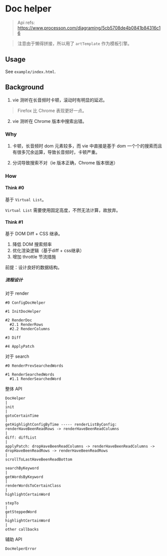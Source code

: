 # Doc helper

> Api refs: https://www.processon.com/diagraming/5cb5708de4b0841b84316c16

> 注意由于懒得拼接，所以用了 `artTemplate` 作为模板引擎。

## Usage

See `example/index.html`.

## Background

1. vie 测听在长音频时卡顿，滚动时有明显的延迟。

> Firefox 比 Chrome 表现更好一点。

2. vie 测听在 Chrome 版本中搜索出错。

### Why

1. 卡顿，长音频时 dom 元素较多，而 vie 中直接是基于 dom 一个个的搜索而且有很多冗余运算，导致长音频时，卡顿严重。

2. 分词导致搜索不对（ie 版本正确，Chrome 版本很迷）

### How

#### Think #0

基于 `Virtual List`。

`Virtual List` 需要使用固定高度，不然无法计算，故放弃。

#### Think #1

基于 DOM Diff + CSS 继承。

1. 降低 DOM 搜索频率
2. 优化渲染逻辑（基于diff + css继承）
3. 增加 throttle 节流措施

前提：设计良好的数据结构。

##### 流程设计

对于 render

```
#0 ConfigDocHelper

#1 InitDocHelper

#2 RenderDoc
  #2.1 RenderRows
  #2.2 RenderColumns

#3 Diff

#4 ApplyPatch
```

对于 search

```
#0 RenderPrevSearchedWords

#1 RenderSearchedWords
  #1.1 RenderSearchedWord
```

整体 API

```
DocHelper
|
init
|
gotoCertainTime
|
getHighlightConfigByTime ----- renderListByConfig: renderHaveBeenReadRows -> renderHaveBeenReadColumns
|
diff: diffList
|
applyPatch: dropHaveBeenReadColumns -> renderHaveBeenReadColumns -> dropHaveBeenReadRows -> renderHaveBeenReadRows
|
scrollToLastHaveBeenReadBottom
```

```
searchByKeyword
|
getWordsByKeyword
|
renderWordsToCertainClass
|
highlightCertainWord
```

```
stepTo
|
getSteppedWord
|
highlightCertainWord
|
other callbacks
```

辅助 API

```
DocHelperError
```
